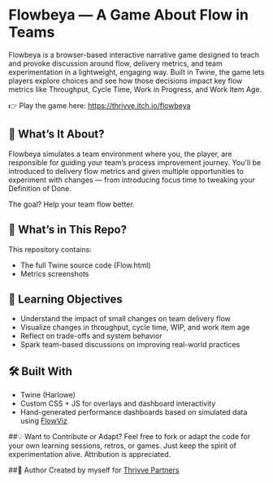 # Flowbeya — A Game About Flow in Teams
Flowbeya is a browser-based interactive narrative game designed to teach and provoke discussion around flow, delivery metrics, and team experimentation in a lightweight, engaging way. Built in Twine, the game lets players explore choices and see how those decisions impact key flow metrics like Throughput, Cycle Time, Work in Progress, and Work Item Age.

👉 Play the game here: https://thrivve.itch.io/flowbeya

## 🧠 What’s It About?
Flowbeya simulates a team environment where you, the player, are responsible for guiding your team’s process improvement journey. You'll be introduced to delivery flow metrics and given multiple opportunities to experiment with changes — from introducing focus time to tweaking your Definition of Done.

The goal? Help your team flow better.

## 📁 What’s in This Repo?
This repository contains:
- The full Twine source code (Flow.html)
- Metrics screenshots

## 🎯 Learning Objectives
- Understand the impact of small changes on team delivery flow
- Visualize changes in throughput, cycle time, WIP, and work item age
- Reflect on trade-offs and system behavior
- Spark team-based discussions on improving real-world practices

## 🛠️ Built With
- Twine (Harlowe)
- Custom CSS + JS for overlays and dashboard interactivity
- Hand-generated performance dashboards based on simulated data using [FlowViz](https://github.com/nbrown02/FlowViz)

##💡 Want to Contribute or Adapt?
Feel free to fork or adapt the code for your own learning sessions, retros, or games. Just keep the spirit of experimentation alive. Attribution is appreciated.

##👋 Author
Created by myself for [Thrivve Partners](https://thrivve.partners)

